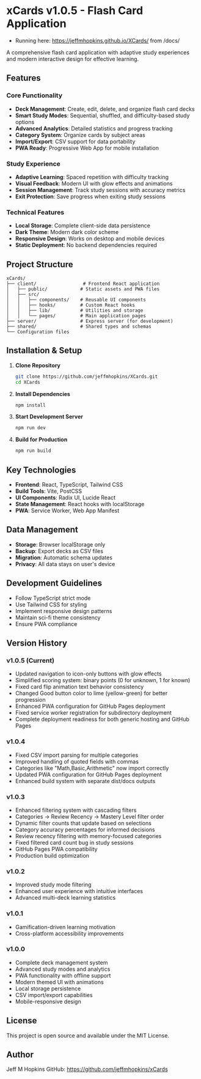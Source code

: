 # xCards v1.0.5 - Flash Card Application
- Running here: https://jeffmhopkins.github.io/XCards/ from /docs/

A comprehensive flash card application with adaptive study experiences and modern interactive design for effective learning.

## Features

### Core Functionality
- **Deck Management**: Create, edit, delete, and organize flash card decks
- **Smart Study Modes**: Sequential, shuffled, and difficulty-based study options
- **Advanced Analytics**: Detailed statistics and progress tracking
- **Category System**: Organize cards by subject areas
- **Import/Export**: CSV support for data portability
- **PWA Ready**: Progressive Web App for mobile installation

### Study Experience
- **Adaptive Learning**: Spaced repetition with difficulty tracking
- **Visual Feedback**: Modern UI with glow effects and animations
- **Session Management**: Track study sessions with accuracy metrics
- **Exit Protection**: Save progress when exiting study sessions

### Technical Features
- **Local Storage**: Complete client-side data persistence
- **Dark Theme**: Modern dark color scheme
- **Responsive Design**: Works on desktop and mobile devices
- **Static Deployment**: No backend dependencies required

## Project Structure

```
xCards/
├── client/                 # Frontend React application
│   ├── public/            # Static assets and PWA files
│   ├── src/
│   │   ├── components/    # Reusable UI components
│   │   ├── hooks/         # Custom React hooks
│   │   ├── lib/           # Utilities and storage
│   │   └── pages/         # Main application pages
├── server/                # Express server (for development)
├── shared/                # Shared types and schemas
└── Configuration files
```

## Installation & Setup

1. **Clone Repository**
   ```bash
   git clone https://github.com/jeffmhopkins/XCards.git
   cd XCards
   ```

2. **Install Dependencies**
   ```bash
   npm install
   ```

3. **Start Development Server**
   ```bash
   npm run dev
   ```

4. **Build for Production**
   ```bash
   npm run build
   ```

## Key Technologies

- **Frontend**: React, TypeScript, Tailwind CSS
- **Build Tools**: Vite, PostCSS
- **UI Components**: Radix UI, Lucide React
- **State Management**: React hooks with localStorage
- **PWA**: Service Worker, Web App Manifest

## Data Management

- **Storage**: Browser localStorage only
- **Backup**: Export decks as CSV files
- **Migration**: Automatic schema updates
- **Privacy**: All data stays on user's device

## Development Guidelines

- Follow TypeScript strict mode
- Use Tailwind CSS for styling
- Implement responsive design patterns
- Maintain sci-fi theme consistency
- Ensure PWA compliance

## Version History

### v1.0.5 (Current)
- Updated navigation to icon-only buttons with glow effects
- Simplified scoring system: binary points (0 for unknown, 1 for known)
- Fixed card flip animation text behavior consistency
- Changed Good button color to lime (yellow-green) for better progression
- Enhanced PWA configuration for GitHub Pages deployment
- Fixed service worker registration for subdirectory deployment
- Complete deployment readiness for both generic hosting and GitHub Pages

### v1.0.4
- Fixed CSV import parsing for multiple categories
- Improved handling of quoted fields with commas
- Categories like "Math,Basic,Arithmetic" now import correctly
- Updated PWA configuration for GitHub Pages deployment
- Enhanced build system with separate dist/docs outputs

### v1.0.3
- Enhanced filtering system with cascading filters
- Categories → Review Recency → Mastery Level filter order
- Dynamic filter counts that update based on selections
- Category accuracy percentages for informed decisions
- Review recency filtering with memory-focused categories
- Fixed filtered card count bug in study sessions
- GitHub Pages PWA compatibility
- Production build optimization

### v1.0.2
- Improved study mode filtering
- Enhanced user experience with intuitive interfaces
- Advanced multi-deck learning statistics

### v1.0.1
- Gamification-driven learning motivation
- Cross-platform accessibility improvements

### v1.0.0
- Complete deck management system
- Advanced study modes and analytics
- PWA functionality with offline support
- Modern themed UI with animations
- Local storage persistence
- CSV import/export capabilities
- Mobile-responsive design

## License

This project is open source and available under the MIT License.

## Author

Jeff M Hopkins
GitHub: https://github.com/jeffmhopkins/xCards
